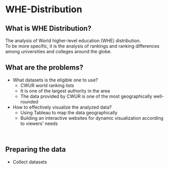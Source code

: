 # WHE-Distribution

## What is WHE Distribution?
The analysis of World higher-level education (WHE) distribution.<br/>
To be more specific, it is the analysis of rankings and ranking differences among universities and colleges around the globe.
<br/>

## What are the problems?
* What datasets is the eligible one to use?
  - CWUR world ranking lists
  - It is one of the largest authority in the area
  - The data provided by CWUR is one of the most geographically well-rounded
* How to effectively visualize the analyzed data? 
  - Using Tableau to map the data geographically
  - Building an interactive websites for dynamic visualization according to viewers' needs
<br/>

## Preparing the data
* Collect datasets 
